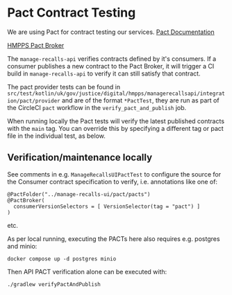 # Pact Contract Testing

We are using Pact for contract testing our services.
[Pact Documentation](https://pact.io/)

[HMPPS Pact Broker](https://pact-broker-prod.apps.live-1.cloud-platform.service.justice.gov.uk/)

The `manage-recalls-api` verifies contracts defined by it's consumers. If a consumer publishes a new contract to the Pact
Broker, it will trigger a CI build in `manage-recalls-api` to verify it can still satisfy that contract.

The pact provider tests can be found in `src/test/kotlin/uk/gov/justice/digital/hmpps/managerecallsapi/integration/pact/provider`
and are of the format `*PactTest`, they are run as part of the CircleCI `pact` workflow in the `verify_pact_and_publish` job.

When running locally the Pact tests will verify the latest published contracts with
the `main` tag. You can override this by specifying a different tag or pact
file in the individual test, as below.

## Verification/maintenance locally

See comments in e.g. `ManageRecallsUIPactTest` to configure the source for
the Consumer contract specification to verify, i.e. annotations like one of:

```
@PactFolder("../manage-recalls-ui/pact/pacts")
@PactBroker(
  consumerVersionSelectors = [ VersionSelector(tag = "pact") ]
)
```

etc.

As per local running, executing the PACTs here also requires e.g. postgres and minio:

`docker compose up -d postgres minio`

Then API PACT verification alone can be executed with:

```
./gradlew verifyPactAndPublish
```
